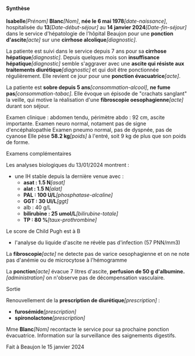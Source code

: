 #### Synthèse

**Isabelle**_[Prénom]_ **Blanc**_[Nom]_, **née le 6 mai 1978**_[date-naissance]_, hospitalisée du **13**_[Date-début-séjour]_ au **14 janvier 2024**_[Date-fin-séjour]_ dans le service d'hépatologie de l'hôpital Beaujon pour une **ponction d'ascite**_[acte]_ sur une **cirrhose alcolique**_[diagnostic]_.

La patiente est suivi dans le service depuis 7 ans pour sa **cirrhose hépatique**_[diagnostic]_.
Depuis quelques mois son **insuffisance hépatique**_[diagnostic]_ semble s'aggraver avec une **ascite qui résiste aux traitements diurétique**_[diagnostic]_ et qui doit être ponctionnée régulièrement.
Elle revient ce jour pour une **ponction évacuatrice**_[acte]_.

La patiente est **sobre depuis 5 ans**_[consommation-alcool]_, **ne fume pas**_[consommation-tabac]_.
Elle évoque un épisode de "crachats sanglant" la veille, qui motive la réalisation d'une **fibroscopie oesophagienne**_[acte]_ durant son séjour.

Examen clinique :
abdomen tendu, périmètre abdo : 92 cm, ascite importante.
Examen neuro normal, notament pas de signe d'encéphalopathie
Examen pneumo normal, pas de dyspnée, pas de cyanose
Elle pèse **58.2 kg**_[poids]_ à l'entré, soit 9 kg de plus que son poids de forme.

Examens complémentaires

Les analyses biologiques du 13/01/2024 montrent :

- une IH stable depuis la dernière venue avec :
  - **asat       :     1.5 N**_[asat]_
  - **alat       :     1.5 N**_[alat]_
  - **PAL        :    100 U/L**_[phosphatase-alcaline]_
  - **GGT        :     30 UI/L**_[ggt]_
  - alb        :     40 g/L
  - **bilirubine :     25 umol/L**_[bilirubine-totale]_
  - **TP         :     80 %**_[taux-prothrombine]_

Le score de Child Pugh est à B

- l'analyse du liquide d'ascite ne révèle pas d'infection (57 PNN/mm3)

La **fibroscopie**_[acte]_ ne detecte pas de varice oesophagienne et on ne note pas d'anémie ou de microcytose à l'hémogramme

La **ponction**_[acte]_ évacue 7 litres d'ascite,
**perfusion de 50 g d'albumine.**_[administration]_
on n'observe pas de décompensation vasculaire.

Sortie

Renouvellement de la **prescription de diurétique**_[prescription]_ :

- **furosémide**_[prescription]_
- **spironolactone**_[prescription]_

Mme **Blanc**_[Nom]_ recontacte le service pour sa prochaine ponction évacuatrice. Information sur la surveillance des saignements digestifs.

Fait à Beaujon le 15 janvier 2024
